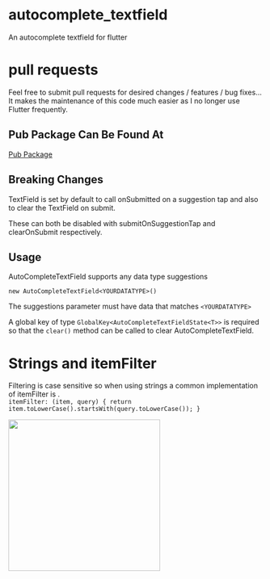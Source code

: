 # autocomplete_textfield

An autocomplete textfield for flutter

# pull requests
Feel free to submit pull requests for desired changes / features / bug fixes... It makes the maintenance of this code much easier as I no longer use Flutter frequently.
 
 ## Pub Package Can Be Found At
 
 [Pub Package](https://pub.dartlang.org/packages/autocomplete_textfield#-example-tab-)

 ## Breaking Changes

 TextField is set by default to call onSubmitted on a suggestion tap and also to clear the TextField on submit.

 These can both be disabled with submitOnSuggestionTap and clearOnSubmit respectively.
 
 ## Usage
 
 AutoCompleteTextField supports any data type suggestions
 
 `new AutoCompleteTextField<YOURDATATYPE>()`
 
The suggestions parameter must have data that matches `<YOURDATATYPE>`
 
 A global key of type `GlobalKey<AutoCompleteTextFieldState<T>>` is required so that the `clear()` method can be called to clear AutoCompleteTextField.

# Strings and itemFilter

Filtering is case sensitive so when using strings a common implementation of itemFilter is .   
`
itemFilter: (item, query) {
  return item.toLowerCase().startsWith(query.toLowerCase());
}
`

<img src="textfield-demo.gif" width="300" >

